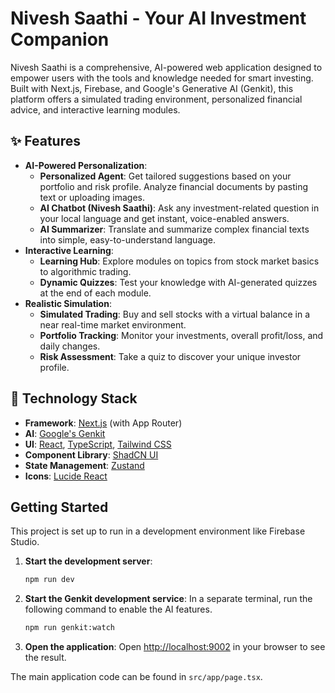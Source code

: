 # Nivesh Saathi - Your AI Investment Companion

Nivesh Saathi is a comprehensive, AI-powered web application designed to empower users with the tools and knowledge needed for smart investing. Built with Next.js, Firebase, and Google's Generative AI (Genkit), this platform offers a simulated trading environment, personalized financial advice, and interactive learning modules.

## ✨ Features

*   **AI-Powered Personalization**:
    *   **Personalized Agent**: Get tailored suggestions based on your portfolio and risk profile. Analyze financial documents by pasting text or uploading images.
    *   **AI Chatbot (Nivesh Saathi)**: Ask any investment-related question in your local language and get instant, voice-enabled answers.
    *   **AI Summarizer**: Translate and summarize complex financial texts into simple, easy-to-understand language.
*   **Interactive Learning**:
    *   **Learning Hub**: Explore modules on topics from stock market basics to algorithmic trading.
    *   **Dynamic Quizzes**: Test your knowledge with AI-generated quizzes at the end of each module.
*   **Realistic Simulation**:
    *   **Simulated Trading**: Buy and sell stocks with a virtual balance in a near real-time market environment.
    *   **Portfolio Tracking**: Monitor your investments, overall profit/loss, and daily changes.
    *   **Risk Assessment**: Take a quiz to discover your unique investor profile.

## 🚀 Technology Stack

*   **Framework**: [Next.js](https://nextjs.org/) (with App Router)
*   **AI**: [Google's Genkit](https://firebase.google.com/docs/genkit)
*   **UI**: [React](https://reactjs.org/), [TypeScript](https://www.typescriptlang.org/), [Tailwind CSS](https://tailwindcss.com/)
*   **Component Library**: [ShadCN UI](https://ui.shadcn.com/)
*   **State Management**: [Zustand](https://zustand-demo.pmnd.rs/)
*   **Icons**: [Lucide React](https://lucide.dev/)

## Getting Started

This project is set up to run in a development environment like Firebase Studio.

1.  **Start the development server**:
    ```bash
    npm run dev
    ```

2.  **Start the Genkit development service**:
    In a separate terminal, run the following command to enable the AI features.
    ```bash
    npm run genkit:watch
    ```

3.  **Open the application**:
    Open [http://localhost:9002](http://localhost:9002) in your browser to see the result.

The main application code can be found in `src/app/page.tsx`.
